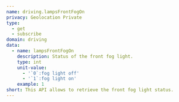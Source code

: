 ```yaml
---
name: driving.lampsFrontFogOn
privacy: Geolocation Private
type:
  - get
  - subscribe
domain: driving
data:
  - name: lampsFrontFogOn
    description: Status of the front fog light.
    type: int
    unit-value:
      - '`0`:fog light off'
      - '`1`:fog light on'
    example: 1
short: This API allows to retrieve the front fog light status.
---
```


 
